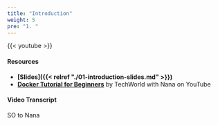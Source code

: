 ```yaml
---
title: "Introduction"
weight: 5
pre: "1. "
---
```


{{< youtube >}}

#### Resources

* **[Slides]({{< relref "./01-introduction-slides.md" >}})**
* **[Docker Tutorial for Beginners](https://www.youtube.com/watch?v=3c-iBn73dDE)** by TechWorld with Nana on YouTube

#### Video Transcript

SO to Nana
